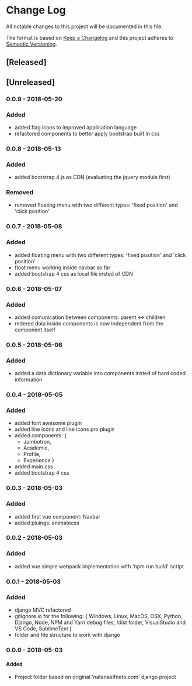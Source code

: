 # Change Log
All notable changes to this project will be documented in this file.

The format is based on [Keep a Changelog](http://keepachangelog.com/)
and this project adheres to [Semantic Versioning](http://semver.org/).

## [Released]
## [Unreleased]

### 0.0.9 - 2018-05-20
### Added
- added flag icons to improved application language
- refactored components to better apply bootstrap built in css

### 0.0.8 - 2018-05-13
### Added
- added bootstrap 4 js as CDN (evaluating the jquery module first)

### Removed
- removed floating menu with two different types: 'fixed position' and 'click position'

### 0.0.7 - 2018-05-08
### Added
- added floating menu with two different types: 'fixed position' and 'click position'
- float menu working inside navbar so far
- added bootstrap 4 css as local file insted of CDN

### 0.0.6 - 2018-05-07
### Added
- added comunication between components: parent <-> children
- redered data inside components is now independent from the component itself

### 0.0.5 - 2018-05-06
### Added
- added a data dictionary variable into components insted of hard coded information

### 0.0.4 - 2018-05-05
### Added
- added font awesome plugin
- added line icons and line icons pro plugin
- added components: {
    - Jumbotron,
    - Academic,
    - Profile,
    - Experience
}
- added main.css
- added bootstrap 4 css

### 0.0.3 - 2018-05-03
### Added
- added first vue component: Navbar
- added pluings: animatecss

### 0.0.2 - 2018-05-03
### Added
- added vue simple webpack implementation with 'npm run build' script

### 0.0.1 - 2018-05-03
### Added
- django MVC refactored
- gitignore.io for the following: {
    Windows,
    Linux, 
    MacOS, 
    OSX,
    Python,
    Django,
    Node,
    NPM and Yarn debug files,
    /dist folder,
    VisualStudio and VS Code,
    SublimeText
}
- folder and file structure to work with django


### 0.0.0 - 2018-05-03
#### Added
- Project folder based on original 'natanaelfneto.com' django project
